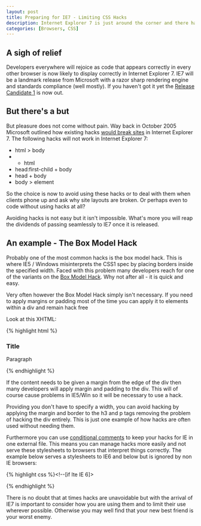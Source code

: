 ```yaml
--- 
layout: post
title: Preparing for IE7 - Limiting CSS Hacks
description: Internet Explorer 7 is just around the corner and there have been warnings from Microsoft that existing hacks will break layouts in IE7. By limiting the use of hacks your CSS can be both backwards and forwards compliant.
categories: [Browsers, CSS]
---
```

## A sigh of relief

Developers everywhere will rejoice as code that appears correctly in every other browser is now likely to display correctly in Internet Explorer 7. IE7 will be a landmark release from Microsoft with a razor sharp rendering engine and standards compliance (well mostly). If you haven't got it yet the [Release Candidate 1][1] is now out.

## But there's a but

But pleasure does not come without pain. Way back in October 2005 Microsoft outlined how existing hacks [would break sites][2] in Internet Explorer 7. The following hacks will not work in Internet Explorer 7:

*   html > body
*   * html 
*   head:first-child + body 
*   head + body 
*   body > element 

So the choice is now to avoid using these hacks or to deal with them when clients phone up and ask why site layouts are broken. Or perhaps even to code without using hacks at all?

Avoiding hacks is not easy but it isn't impossible. What's more you will reap the dividends of passing seamlessly to IE7 once it is released.

## An example - The Box Model Hack

Probably one of the most common hacks is the box model hack. This is where IE5 / Windows misinterprets the CSS1 spec by placing borders inside the specified width. Faced with this problem many developers reach for one of the variants on the [Box Model Hack][3]. Why not after all - it is quick and easy.

Very often however the Box Model Hack simply isn't necessary. If you need to apply margins or padding most of the time you can apply it to elements within a div and remain hack free

Look at this XHTML: 

{% highlight html %}<div id="content">
  <h3>Title</h3>
  <p>Paragraph</p>
</div>
{% endhighlight %}

If the content needs to be given a margin from the edge of the div then many developers will apply margin and padding to the div. This will of course cause problems in IE5/Win so it will be necessary to use a hack.

Providing you don't have to specify a width, you can avoid hacking by applying the margin and border to the h3 and p tags removing the problem of hacking the div entirely. This is just one example of how hacks are often used without needing them.

Furthermore you can use [conditional comments][4] to keep your hacks for IE in one external file. This means you can manage hacks more easily and not serve these stylesheets to browsers that interpret things correctly. The example below serves a stylesheets to IE6 and below but is ignored by non IE browsers:

{% highlight css %}<!--[if lte IE 6]>
<link rel="stylesheet" href="/css/ie6_and_below.css" type="text/css" media="screen" />
<![endif]-->
{% endhighlight %}

There is no doubt that at times hacks are unavoidable but with the arrival of IE7 is important to consider how you are using them and to limit their use wherever possible. Otherwise you may well find that your new best friend is your worst enemy.

 [1]: http://www.microsoft.com/windows/ie/default.mspx
 [2]: http://blogs.msdn.com/ie/archive/2005/10/12/480242.aspx
 [3]: http://www.tantek.com/CSS/Examples/boxmodelhack.html
 [4]: http://msdn.microsoft.com/workshop/author/dhtml/overview/ccomment_ovw.asp
